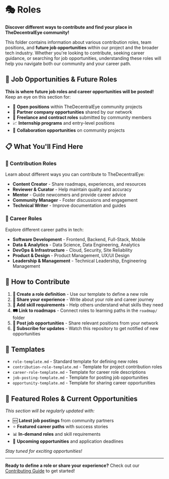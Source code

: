 # 🎭 Roles

**Discover different ways to contribute and find your place in TheDecentralEye community!**

This folder contains information about various contribution roles, team positions, and **future job opportunities** within our project and the broader tech industry. Whether you're looking to contribute, seeking career guidance, or searching for job opportunities, understanding these roles will help you navigate both our community and your career path.

## 🚀 Job Opportunities & Future Roles

**This is where future job roles and career opportunities will be posted!** Keep an eye on this section for:
- 💼 **Open positions** within TheDecentralEye community projects
- 🌟 **Partner company opportunities** shared by our network
- 🔄 **Freelance and contract roles** submitted by community members  
- 📈 **Internship programs** and entry-level positions
- 🤝 **Collaboration opportunities** on community projects

## 📋 What You'll Find Here

### 🤝 Contribution Roles
Learn about different ways you can contribute to TheDecentralEye:
- **Content Creator** - Share roadmaps, experiences, and resources
- **Reviewer & Curator** - Help maintain quality and accuracy
- **Mentor** - Guide newcomers and provide career advice
- **Community Manager** - Foster discussions and engagement
- **Technical Writer** - Improve documentation and guides

### 💼 Career Roles
Explore different career paths in tech:
- **Software Development** - Frontend, Backend, Full-Stack, Mobile
- **Data & Analytics** - Data Science, Data Engineering, Analytics
- **DevOps & Infrastructure** - Cloud, Security, Site Reliability
- **Product & Design** - Product Management, UX/UI Design
- **Leadership & Management** - Technical Leadership, Engineering Management

## 🚀 How to Contribute

1. **📄 Create a role definition** - Use our template to define a new role
2. **📝 Share your experience** - Write about your role and career journey
3. **🎯 Add skill requirements** - Help others understand what skills they need
4. **🛤️ Link to roadmaps** - Connect roles to learning paths in the `roadmap/` folder
5. **💼 Post job opportunities** - Share relevant positions from your network
6. **🔔 Subscribe for updates** - Watch this repository to get notified of new opportunities

## 📑 Templates

- `role-template.md` - Standard template for defining new roles
- `contribution-role-template.md` - Template for project contribution roles
- `career-role-template.md` - Template for career role descriptions
- `job-posting-template.md` - Template for posting job opportunities
- `opportunity-template.md` - Template for sharing career opportunities

## 🌟 Featured Roles & Current Opportunities

*This section will be regularly updated with:*
- 🆕 **Latest job postings** from community partners
- ⭐ **Featured career paths** with success stories
- 📊 **In-demand roles** and skill requirements
- 🎯 **Upcoming opportunities** and application deadlines

*Stay tuned for exciting opportunities!*

---

**Ready to define a role or share your experience?** Check out our [Contributing Guide](../CONTRIBUTING.md) to get started!